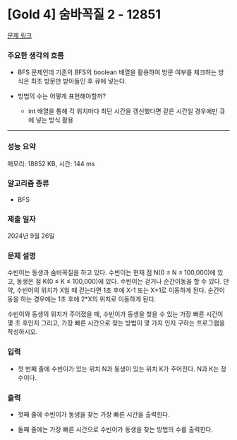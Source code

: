 # [Gold 4] 숨바꼭질 2 - 12851

[문제 링크](https://www.acmicpc.net/problem/12851) 

### 주요한 생각의 흐름

-  BFS 문제인데 기존의 BFS의 boolean 배열을 활용하여 방문 여부를 체크하는 방식은 최초 방문만 받아들인 후 큐에 넣는다.

- 방법의 수는 어떻게 표현해야할까?

  - int 배열을 통해 각 위치마다 최단 시간을 갱신했다면 같은 시간일 경우에만 큐에 넣는 방식 활용

---

### 성능 요약

메모리: 18852 KB, 시간: 144 ms

### 알고리즘 종류

- BFS

### 제출 일자

2024년 9월 26일

### 문제 설명

수빈이는 동생과 숨바꼭질을 하고 있다. 수빈이는 현재 점 N(0 ≤ N ≤ 100,000)에 있고, 동생은 점 K(0 ≤ K ≤ 100,000)에 있다. 수빈이는 걷거나 순간이동을 할 수 있다. 만약, 수빈이의 위치가 X일 때 걷는다면 1초 후에 X-1 또는 X+1로 이동하게 된다. 순간이동을 하는 경우에는 1초 후에 2*X의 위치로 이동하게 된다.

수빈이와 동생의 위치가 주어졌을 때, 수빈이가 동생을 찾을 수 있는 가장 빠른 시간이 몇 초 후인지 그리고, 가장 빠른 시간으로 찾는 방법이 몇 가지 인지 구하는 프로그램을 작성하시오.

### 입력 

- 첫 번째 줄에 수빈이가 있는 위치 N과 동생이 있는 위치 K가 주어진다. N과 K는 정수이다.


### 출력 

- 첫째 줄에 수빈이가 동생을 찾는 가장 빠른 시간을 출력한다.

- 둘째 줄에는 가장 빠른 시간으로 수빈이가 동생을 찾는 방법의 수를 출력한다.
